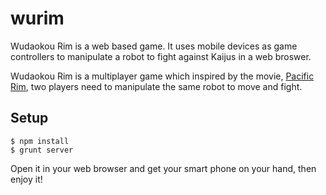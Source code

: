 # wurim
Wudaokou Rim is a web based game. It uses mobile devices as game controllers to manipulate a robot to fight against Kaijus in a web broswer.

Wudaokou Rim is a multiplayer game which inspired by the movie, [Pacific Rim](http://www.imdb.com/title/tt1663662/), two players need to manipulate the same robot to move and fight.


## Setup
    $ npm install
    $ grunt server

Open it in your web browser and get your smart phone on your hand, then enjoy it!
